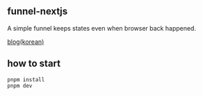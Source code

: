## funnel-nextjs

A simple funnel keeps states even when browser back happened.

[blog(korean)](https://dev.classmethod.jp/articles/funnel_browser_back_safe)

## how to start

```
pnpm install
pnpm dev
```
